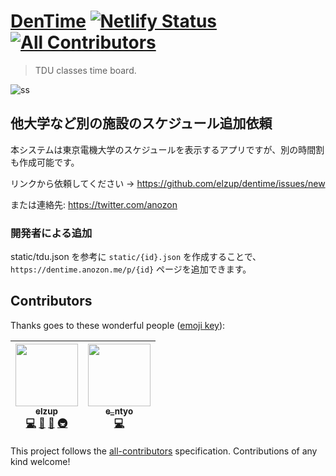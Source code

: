 [DenTime](https://dentime.anozon.me/)
[![Netlify Status](https://api.netlify.com/api/v1/badges/a266e157-ed26-43f4-bdf5-c8484aa5b3dd/deploy-status)](https://app.netlify.com/sites/dentime/deploys)
[![All Contributors](https://img.shields.io/badge/all_contributors-2-orange.svg?style=flat-square)](#contributors)
===

> TDU classes time board.

![ss](https://user-images.githubusercontent.com/2284908/38863872-eb48d920-4273-11e8-8eb1-e6d9dc3bff08.png)

## 他大学など別の施設のスケジュール追加依頼

本システムは東京電機大学のスケジュールを表示するアプリですが、別の時間割も作成可能です。

リンクから依頼してください → https://github.com/elzup/dentime/issues/new

または連絡先: https://twitter.com/anozon

### 開発者による追加

static/tdu.json を参考に `static/{id}.json` を作成することで、
`https://dentime.anozon.me/p/{id}` ページを追加できます。

## Contributors

Thanks goes to these wonderful people ([emoji key](https://github.com/kentcdodds/all-contributors#emoji-key)):

<!-- ALL-CONTRIBUTORS-LIST:START - Do not remove or modify this section -->
<!-- prettier-ignore -->
| [<img src="https://avatars3.githubusercontent.com/u/2284908?v=4" width="100px;"/><br /><sub><b>elzup</b></sub>](https://elzup.com)<br />[💻](https://github.com/elzup/dentime/commits?author=elzup "Code") [🎨](#design-elzup "Design") [🤔](#ideas-elzup "Ideas, Planning, & Feedback") [🚇](#infra-elzup "Infrastructure (Hosting, Build-Tools, etc)") | [<img src="https://avatars1.githubusercontent.com/u/6816182?v=4" width="100px;"/><br /><sub><b>e_ntyo</b></sub>](https://entyo.github.io/)<br />[💻](https://github.com/elzup/dentime/commits?author=entyo "Code") |
| :---: | :---: |

<!-- ALL-CONTRIBUTORS-LIST:END -->

This project follows the [all-contributors](https://github.com/kentcdodds/all-contributors) specification. Contributions of any kind welcome!
